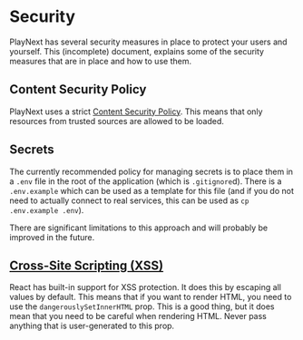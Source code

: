 # Security

PlayNext has several security measures in place to protect your users and
yourself. This (incomplete) document, explains some of the security measures
that are in place and how to use them.

## Content Security Policy

PlayNext uses a strict
[Content Security Policy](https://developer.mozilla.org/en-US/docs/Web/HTTP/CSP).
This means that only resources from trusted sources are allowed to be loaded.

## Secrets

The currently recommended policy for managing secrets is to place them in a
`.env` file in the root of the application (which is `.gitignore`d). There is a
`.env.example` which can be used as a template for this file (and if you do not
need to actually connect to real services, this can be used as
`cp .env.example .env`).

There are significant limitations to this approach and will probably be improved
in the future.

## [Cross-Site Scripting (XSS)](https://developer.mozilla.org/en-US/docs/Glossary/Cross-site_scripting)

React has built-in support for XSS protection. It does this by escaping all
values by default. This means that if you want to render HTML, you need to use
the `dangerouslySetInnerHTML` prop. This is a good thing, but it does mean that
you need to be careful when rendering HTML. Never pass anything that is
user-generated to this prop.
